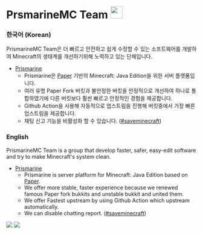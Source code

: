 PrsmarineMC Team [<img src="https://github.com/intergrav/devins-badges/blob/v2/assets/minimal/social/twitter-singular_64h.png?raw=true" width="32px"></img>](https://twitter.com/TeamPrismarine)
=

### 한국어 (Korean)

PrismarineMC Team은 더 빠르고 안전하고 쉽게 수정할 수 있는 소프트웨어를 개발하여 Minecraft의 생태계를 개선하기위해 노력하고 있는 단체입니다.

- [Prismarine](https://github.com/PrismarineTeam/Prismarine)
   - Prismarine은 [Paper](https://PaperMC/Paper) 기반의 Minecraft: Java Edition을 위한 서버 플랫폼입니다.
   - 여러 유명 Paper Fork 버킷과 불안정한 버킷을 안정적으로 개선하여 하나로 통합하였기에 다른 버킷보다 훨씬 빠르고 안정적인 경험을 제공합니다.
   - Github Action을 사용해 자동적으로 업스트림을 진행해 버킷중에서 가장 빠른 업스트림을 제공합니다.
   - 채팅 신고 기능을 비활성화 할 수 있습니다. ([#saveminecraft](https://saveminecraft.org))

### English

PrismarineMC Team is a group that develop faster, safer, easy-edit software and try to make Minecraft's system clean.

- [Prismarine](https://github.com/PrismarineTeam/Prismarine)
   - Prismarine is server platform for Minecraft: Java Edition based on [Paper](https://PaperMC/Paper).
   - We offer more stable, faster experience because we renewed famous Paper fork bukkits and unstable bukkit and united them.
   - We offer Fastest upstream by using Github Action which upstream automatically.
   - We can disable chatting report. ([#saveminecraft](https://saveminecraft.org))

[<img src="https://discord.com/api/guilds/781822976773455882/widget.png?style=banner3"></img>](https://discord.gg/kkqMSEVVxN)
[<img src="https://discord.com/api/guilds/1003295972203429949/widget.png?style=banner3"></img>](https://discord.gg/CQGVqeXQQC)
